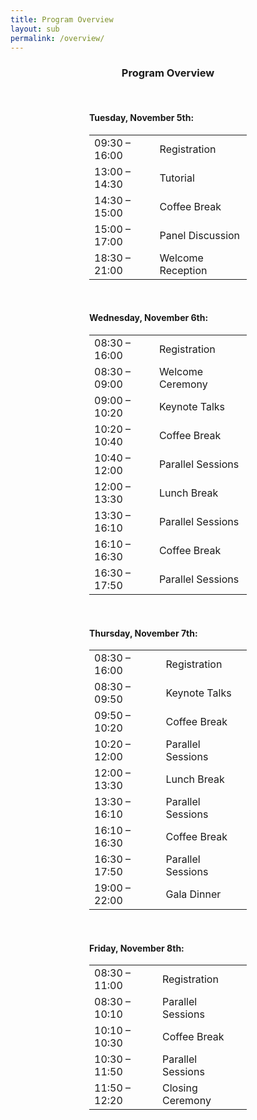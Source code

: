 ```yaml
---
title: Program Overview
layout: sub
permalink: /overview/
---
```


<h3 style="text-align: center;">Program Overview</h3>
<br>
<style>
/* 限制表格和标题的宽度并居中显示 */
.centered-content {
    width: 50%; /* 你可以根据需要调整宽度 */
    margin: 0 auto; /* 内容居中 */
    text-align: left; /* 标题左对齐 */
}

.news-table {
    width: 100%;
    border-collapse: collapse;
}

.news-table tr td:nth-child(1) {
    font-weight: bold;
    width: 20em;
}

.news-table tr td:nth-child(2) {
    width: 55em;
}

.news-table tr td {
    border-bottom: 1px solid #ccc; /* 添加浅灰色的线 */
    padding: 5px 0; /* 缩小上下填充，减少行高 */
    font-size: 14px; /* 调整字体大小 */
    width: 100%; /* 确保单元格宽度一致 */
}

.news-table tr {
    width: 100%;
}

.coffee-break {
    background-color: #f9f2d7; /* 浅黄色 */
}

.lunch-break {
    background-color: #e4bfa5; /* 浅棕色 */
}

.welcome-reception, .gala-dinner {
    background-color: #e3ede3; /* 浅绿色 */
}
</style>

<div class="centered-content">
    <h4 id="tuesday-november-5th">Tuesday, November 5th:</h4>
    <table class="news-table">
      <tbody>
        <tr>
          <td>09:30 – 16:00</td>
          <td>Registration</td>
        </tr>
        <tr>
          <td>13:00 – 14:30</td>
          <td>Tutorial</td>
        </tr>
        <tr class="coffee-break">
          <td>14:30 – 15:00</td>
          <td>Coffee Break</td>
        </tr>
        <tr>
          <td>15:00 – 17:00</td>
          <td>Panel Discussion</td>
        </tr>
        <tr class="welcome-reception">
          <td>18:30 – 21:00</td>
          <td>Welcome Reception</td>
        </tr>
      </tbody>
    </table>
</div>
<br>
<div class="centered-content">
    <h4 id="wednesday-november-6th">Wednesday, November 6th:</h4>
    <table class="news-table">
      <tbody>
        <tr>
          <td>08:30 – 16:00</td>
          <td>Registration</td>
        </tr>
        <tr>
          <td>08:30 – 09:00</td>
          <td>Welcome Ceremony</td>
        </tr>
        <tr>
          <td>09:00 – 10:20</td>
          <td>Keynote Talks</td>
        </tr>
        <tr class="coffee-break">
          <td>10:20 – 10:40</td>
          <td>Coffee Break</td>
        </tr>
        <tr>
          <td>10:40 – 12:00</td>
          <td>Parallel Sessions</td>
        </tr>
        <tr class="lunch-break">
          <td>12:00 – 13:30</td>
          <td>Lunch Break</td>
        </tr>
        <tr>
          <td>13:30 – 16:10</td>
          <td>Parallel Sessions</td>
        </tr>
        <tr class="coffee-break">
          <td>16:10 – 16:30</td>
          <td>Coffee Break</td>
        </tr>
        <tr>
          <td>16:30 – 17:50</td>
          <td>Parallel Sessions</td>
        </tr>
      </tbody>
    </table>
</div>
<br>
<div class="centered-content">
    <h4 id="thursday-november-7th">Thursday, November 7th:</h4>
    <table class="news-table">
      <tbody>
        <tr>
          <td>08:30 – 16:00</td>
          <td>Registration</td>
        </tr>
        <tr>
          <td>08:30 – 09:50</td>
          <td>Keynote Talks</td>
        </tr>
        <tr class="coffee-break">
          <td>09:50 – 10:20</td>
          <td>Coffee Break</td>
        </tr>
        <tr>
          <td>10:20 – 12:00</td>
          <td>Parallel Sessions</td>
        </tr>
        <tr class="lunch-break">
          <td>12:00 – 13:30</td>
          <td>Lunch Break</td>
        </tr>
        <tr>
          <td>13:30 – 16:10</td>
          <td>Parallel Sessions</td>
        </tr>
        <tr class="coffee-break">
          <td>16:10 – 16:30</td>
          <td>Coffee Break</td>
        </tr>
        <tr>
          <td>16:30 – 17:50</td>
          <td>Parallel Sessions</td>
        </tr>
        <tr class="gala-dinner">
          <td>19:00 – 22:00</td>
          <td>Gala Dinner</td>
        </tr>
      </tbody>
    </table>
</div>
<br>
<div class="centered-content">
    <h4 id="friday-november-8th">Friday, November 8th:</h4>
    <table class="news-table">
      <tbody>
        <tr>
          <td>08:30 – 11:00</td>
          <td>Registration</td>
        </tr>
        <tr>
          <td>08:30 – 10:10</td>
          <td>Parallel Sessions</td>
        </tr>
        <tr class="coffee-break">
          <td>10:10 – 10:30</td>
          <td>Coffee Break</td>
        </tr>
        <tr>
          <td>10:30 – 11:50</td>
          <td>Parallel Sessions</td>
        </tr>
        <tr>
          <td>11:50 – 12:20</td>
          <td>Closing Ceremony</td>
        </tr>
      </tbody>
    </table>
</div>
